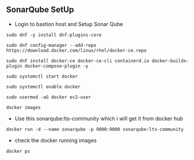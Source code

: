 ## SonarQube SetUp

* Login to bastion host and Setup Sonar Qube
```
sudo dnf -y install dnf-plugins-core
```

```
sudo dnf config-manager --add-repo https://download.docker.com/linux/rhel/docker-ce.repo
```

```
sudo dnf install docker-ce docker-ce-cli containerd.io docker-buildx-plugin docker-compose-plugin -y
```

```
sudo systemctl start docker
```

```
sudo systemctl enable docker
```

```
sudo usermod -aG docker ec2-user
```

```
docker images
```
* Use this sonarqube:lts-community which i will get it from docker hub
```
docker run -d --name sonarqube -p 9000:9000 sonarqube:lts-community
```

* check the docker running images
```
docker ps
```
